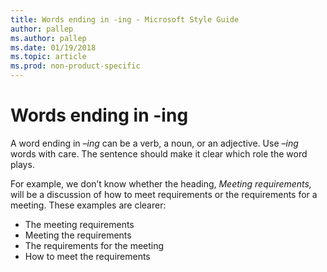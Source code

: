 ```yaml
---
title: Words ending in -ing - Microsoft Style Guide
author: pallep
ms.author: pallep
ms.date: 01/19/2018
ms.topic: article
ms.prod: non-product-specific
---
```


# Words ending in -ing

A word ending in *–ing* can be a verb, a noun, or an adjective. Use *–ing* words with care. The sentence should make it clear which role the word plays. 

For example, we don’t know whether the heading, *Meeting requirements,* will be a discussion of how to meet requirements or the requirements for a meeting. These examples are clearer:

  - The meeting requirements
  - Meeting the requirements
  - The requirements for the meeting
  - How to meet the requirements
